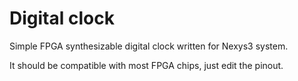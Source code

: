 # Digital clock
Simple FPGA synthesizable digital clock written for Nexys3 system.

It should be compatible with most FPGA chips, just edit the pinout.
